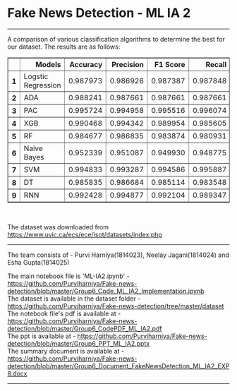 <h1> Fake News Detection - ML IA 2 </h1>

---

A comparison of various classification algorithms to determine the best for our dataset.
The results are as follows: <br>

<table border="1" class="dataframe">
  <thead>
    <tr style="text-align: right;">
      <th></th>
      <th>Models</th>
      <th>Accuracy</th>
      <th>Precision</th>
      <th>F1 Score</th>
      <th>Recall</th>
    </tr>
  </thead>
  <tbody>
    <tr>
      <th>1</th>
      <td>Logstic Regression</td>
      <td>0.987973</td>
      <td>0.986926</td>
      <td>0.987387</td>
      <td>0.987848</td>
    </tr>
    <tr>
      <th>2</th>
      <td>ADA</td>
      <td>0.988241</td>
      <td>0.987661</td>
      <td>0.987661</td>
      <td>0.987661</td>
    </tr>
    <tr>
      <th>3</th>
      <td>PAC</td>
      <td>0.995724</td>
      <td>0.994958</td>
      <td>0.995516</td>
      <td>0.996074</td>
    </tr>
    <tr>
      <th>4</th>
      <td>XGB</td>
      <td>0.990468</td>
      <td>0.994342</td>
      <td>0.989954</td>
      <td>0.985605</td>
    </tr>
    <tr>
      <th>5</th>
      <td>RF</td>
      <td>0.984677</td>
      <td>0.986835</td>
      <td>0.983874</td>
      <td>0.980931</td>
    </tr>
    <tr>
      <th>6</th>
      <td>Naive Bayes</td>
      <td>0.952339</td>
      <td>0.951087</td>
      <td>0.949930</td>
      <td>0.948775</td>
    </tr>
    <tr>
      <th>7</th>
      <td>SVM</td>
      <td>0.994833</td>
      <td>0.993287</td>
      <td>0.994586</td>
      <td>0.995887</td>
    </tr>
    <tr>
      <th>8</th>
      <td>DT</td>
      <td>0.985835</td>
      <td>0.986684</td>
      <td>0.985114</td>
      <td>0.983548</td>
    </tr>
    <tr>
      <th>9</th>
      <td>RNN</td>
      <td>0.992428</td>
      <td>0.994877</td>
      <td>0.992104</td>
      <td>0.989347</td>
    </tr>
  </tbody>
</table>
<br>


The dataset was downloaded from https://www.uvic.ca/ecs/ece/isot/datasets/index.php

---

The team consists of - Purvi Harniya(1814023), Neelay Jagani(1814024) and Esha Gupta(1814025)

The main notebook file is 'ML-IA2.ipynb' - https://github.com/Purviharniya/Fake-news-detection/blob/master/Group6_Code_ML_IA2_Implementation.ipynb  <br>
The dataset is available in the dataset folder -  https://github.com/Purviharniya/Fake-news-detection/tree/master/dataset <br>
The notebook file's pdf is available at - https://github.com/Purviharniya/Fake-news-detection/blob/master/Group6_CodePDF_ML_IA2.pdf <br>
The ppt is available at - https://github.com/Purviharniya/Fake-news-detection/blob/master/Group6_PPT_ML_IA2.pptx  <br>
The summary document is available at - https://github.com/Purviharniya/Fake-news-detection/blob/master/Group6_Document_FakeNewsDetection_ML_IA2_EXP8.docx <br>

---
